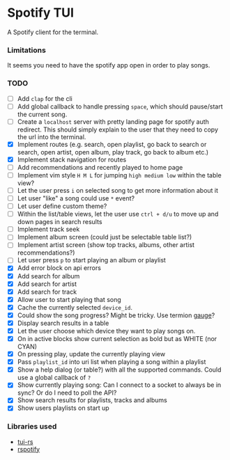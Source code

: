 # Spotify TUI

A Spotify client for the terminal.

### Limitations

It seems you need to have the spotify app open in order to play songs.

### TODO

- [ ] Add `clap` for the cli
- [ ] Add global callback to handle pressing `space`, which should pause/start the current song.
- [ ] Create a `localhost` server with pretty landing page for spotify auth redirect. This should simply explain to the user that they need to copy the url into the terminal.
- [x] Implement routes (e.g. search, open playlist, go back to search or search, open artist, open album, play track, go back to album etc.)
- [x] Implement stack navigation for routes
- [ ] Add recommendations and recently played to home page
- [ ] Implement vim style `H M L` for jumping `high medium low` within the table view?
- [ ] Let the user press `i` on selected song to get more information about it
- [ ] Let user "like" a song could use `*` event?
- [ ] Let user define custom theme?
- [ ] Within the list/table views, let the user use `ctrl + d/u` to move up and down pages in search results
- [ ] Implement track seek
- [ ] Implement album screen (could just be selectable table list?)
- [ ] Implement artist screen (show top tracks, albums, other artist recommendations?)
- [ ] Let user press `p` to start playing an album or playlist
- [x] Add error block on api errors
- [x] Add search for album
- [x] Add search for artist
- [x] Add search for track
- [x] Allow user to start playing that song
- [x] Cache the currently selected `device_id`.
- [x] Could show the song progress? Might be tricky. Use termion [gauge](https://github.com/fdehau/tui-rs/blob/master/examples/gauge.rs)?
- [x] Display search results in a table
- [x] Let the user choose which device they want to play songs on.
- [x] On in active blocks show current selection as bold but as WHITE (nor CYAN)
- [x] On pressing play, update the currently playing view
- [x] Pass `playlist_id` into uri list when playing a song within a playlist
- [x] Show a help dialog (or table?) with all the supported commands. Could use a global callback of `?`
- [x] Show currently playing song: Can I connect to a socket to always be in sync? Or do I need to poll the API?
- [x] Show search results for playlists, tracks and albums
- [x] Show users playlists on start up

### Libraries used

- [tui-rs](https://github.com/fdehau/tui-rs)
- [rspotify](https://github.com/ramsayleung/rspotify)
